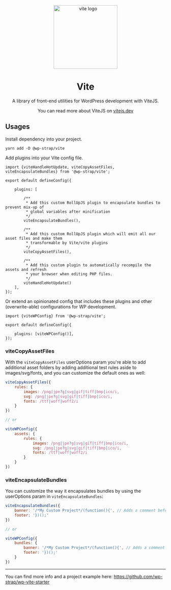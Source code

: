 <div align="center">
  <a href="https://vitejs.dev/">
    <img width="200" height="200" hspace="10" src="https://vitejs.dev/logo.svg" alt="vite logo" />
  </a>
  <h1>Vite</h1>
  <p>
A library of front-end utilities for WordPress development with ViteJS.

You can read more about ViteJS on [vitejs.dev](https://vitejs.dev)
</p>
</div>


## Usages

Install dependency into your project.
```
yarn add -D @wp-strap/vite
```

Add plugins into your Vite config file.
```JS
import {viteHandleHotUpdate, viteCopyAssetFiles, viteEncapsulateBundles} from '@wp-strap/vite';

export default defineConfig({
    
    plugins: [
        
        /**
         * Add this custom RollUpJS plugin to encapsulate bundles to prevent mix-up of
         * global variables after minification
         */
        viteEncapsulateBundles(),

        /**
         * Add this custom RollUpJS plugin which will emit all our asset files and make them
         * transformable by Vite/vite plugins
         */
        viteCopyAssetFiles(),
        
        /**
         * Add this custom plugin to automatically recompile the assets and refresh
         * your browser when editing PHP files.
         */
        viteHandleHotUpdate()
    ],
});
```

Or extend an opinionated config that includes these plugins and other (overwrite-able) configurations for WP development. 
```JS
import {viteWPConfig} from '@wp-strap/vite';

export default defineConfig({

    plugins: [viteWPConfig()], 
});
```

### viteCopyAssetFiles

With the `viteCopyAssetFiles` userOptions param you're able to add additional asset folders by adding additional test rules aside to images/svg/fonts, and you can customize the default ones as well:
```js
viteCopyAssetFiles({
    rules: {
        images: /png|jpe?g|svg|gif|tiff|bmp|ico/i,
        svg: /png|jpe?g|svg|gif|tiff|bmp|ico/i,
        fonts: /ttf|woff|woff2/i
    }
})

// or 

viteWPConfig({
    assets: {
        rules: {
            images: /png|jpe?g|svg|gif|tiff|bmp|ico/i,
            svg: /png|jpe?g|svg|gif|tiff|bmp|ico/i,
            fonts: /ttf|woff|woff2/i
        }
    }
})
```
### viteEncapsulateBundles
You can customize the way it encapsulates bundles by using the userOptions param in `viteEncapsulateBundles`:
```js
viteEncapsulateBundles({
    banner: '/*My Custom Project*/(function(){', // Adds a comment before each bundle
    footer: '})();'
})

// or

viteWPConfig({
    bundles: {
        banner: '/*My Custom Project*/(function(){', // Adds a comment before each bundle
        footer: '})();'
    }
})
```

----

You can find more info and a project example here: https://github.com/wp-strap/wp-vite-starter